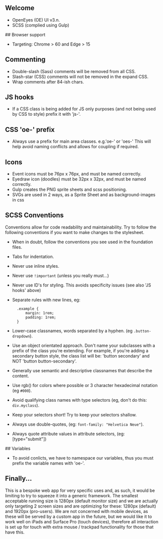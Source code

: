 ## Welcome

* OpenEyes (OE) UI v3.n. 
* SCSS (complied using Gulp)

## Browser support

* Targeting: Chrome > 60 and Edge > 15


## Commenting

* Double-slash (Sass) comments will be removed from all CSS.
* Slash-star (CSS) comments will not be removed in the expand CSS.
* Wrap comments after 84-ish chars.

## JS hooks

* If a CSS class is being added for JS only purposes (and not being used by CSS to style)
  prefix it with 'js-'. 
  
## CSS 'oe-' prefix

* Always use a prefix for main area classes. e.g.'oe-' or 'oes-' This will help avoid naming conflicts and allows
for coupling if required.
 
  
## Icons

* Event icons must be 76px x 76px, and must be named correctly. 
* Eyedraw icon (doodles) must be 32px x 32px, and must be named correctly.
* Gulp creates the PNG sprite sheets and scss positioning.
* SVGs are used in 2 ways, as a Sprite Sheet and as background-images in css

## SCSS Conventions

Conventions allow for code readability and maintainability. Try to follow
the following conventions if you want to make changes to the stylesheet.

* When in doubt, follow the conventions you see used in the foundation files.
* Tabs for indentation.
* Never use inline styles.
* Never use `!important` (unless you really must...)
* Never use ID's for styling. This avoids specificity issues (see also 'JS hooks' above)
* Separate rules with new lines, eg:

        .example {
            margin: 1rem;
            padding: 1rem;
        }

* Lower-case classnames, words separated by a hyphen. (eg `.button-dropdown`).
* Use an object orientated approach. Don't name your subclasses with
  a prefix of the class you're extending. For example, if you're adding a secondary
  button style, the class list will be: 'button secondary' and NOT 'button button-secondary'.
* Generally use semantic and descriptive classnames that describe the content.
* Use rgb() for colors where possible or 3 character hexadecimal notation (eg `#000`).
* Avoid qualifying class names with type selectors (eg, don't do this: `div.myclass`).
* Keep your selectors short! Try to keep your selectors shallow. 
* Always use double-quotes, (eg: `font-family: "Helvetica Neue"`).
* Always quote attribute values in attribute selectors, (eg: [type="submit"])

## Variables

* To avoid conlicts, we have to namespace our variables, thus you must prefix 
  the variable names with 'oe-'.

## Finally...

This is a bespoke web app for very specific uses and, as such, it would be limiting to try to 
squeeze it into a generic framework. The smallest acceptable running size is 1280px (default
monitor size) and we are actually only targeting 2 screen sizes and are optimizing for 
these: 1280px (default) and 1920px (pro-users). We are not concerned with mobile devices, 
as these will be served by a custom app in the future, but we would like it to work well on 
iPads and Surface Pro (touch devices), therefore all interaction is set up for touch with extra
mouse / trackpad functionality for those that have this.

